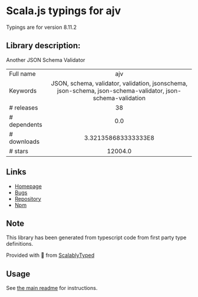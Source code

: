
# Scala.js typings for ajv

Typings are for version 8.11.2

## Library description:
Another JSON Schema Validator

|                    |                 |
| ------------------ | :-------------: |
| Full name          | ajv |
| Keywords           | JSON, schema, validator, validation, jsonschema, json-schema, json-schema-validator, json-schema-validation |
| # releases         | 38 |
| # dependents       | 0.0 |
| # downloads        | 3.321358683333333E8 |
| # stars            | 12004.0 |

## Links
- [Homepage](https://ajv.js.org)
- [Bugs](https://github.com/ajv-validator/ajv/issues)
- [Repository](https://github.com/ajv-validator/ajv)
- [Npm](https://www.npmjs.com/package/ajv)
    


## Note
This library has been generated from typescript code from first party type definitions.

Provided with :purple_heart: from [ScalablyTyped](https://github.com/oyvindberg/ScalablyTyped)

## Usage
See [the main readme](../../readme.md) for instructions.


